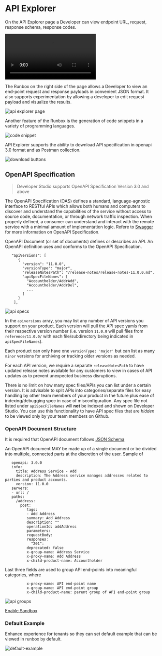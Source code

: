 # API Explorer

On the API Explorer page a Developer can view endpoint URL, request, response schema, response codes.

![API explorer](assets/videos/API-explorer.mp4)


The Runbox on the right side of the page allows a Developer to view an end-point request and response payloads in convenient JSON format. 
It also supports experimentation by allowing a developer to edit request payload and visualize the results.

![api explorer page](assets/images/api-explorer-page.png "api explorer page")

Another feature of the Runbox is the generation of code snippets in a variety of programming languages.

![code snippet](assets/images/code-snippet-lang-selection.png "code snippet")

API Explorer supports the ability to download API specification in openapi 3.0 format and as Postman collection.

![download buttons](assets/images/download-buttons.png "download buttons")


## OpenAPI Specification

> Developer Studio supports OpenAPI Specification Version 3.0 and above

The OpenAPI Specification (OAS) defines a standard, language-agnostic interface to RESTful APIs which allows both humans and computers to discover and understand the capabilities of the service without access to source code, documentation, or through network traffic inspection. When properly defined, a consumer can understand and interact with the remote service with a minimal amount of implementation logic. 
Refere to [Swagger](https://swagger.io/specification/) for more information on OpenAPI Specification.


OpenAPI Document (or set of documents) defines or describes an API. An OpenAPI definition uses and conforms to the OpenAPI Specification.

       "apiVersions": [
          {
            "version": "11.0.0",
            "versionType": "major",
            "releaseNotesPath": "/release-notes/release-notes-11.0.0.md",
            "apiSpecFileNames": [        
              "Accountholder/AddrAdd",
              "Accountholder/AddrDel",
              ...
            ]
          }
        ],

![api specs](assets/images/multiple-api-specs.png)

In the `apiversions` array, you may list any number of API versions you support on your product. Each version will pull the API spec yamls from their respective version number (i.e. version `11.0.0` will pull files from `reference/11.0.0/` with each file/subdirectory being indicated in `apiSpecFileNames`). 

Each product can only have one `versionType: 'major'` but can list as many `minor` versions for archiving or tracking older versions as needed.

For each API version, we require a separate `releaseNotesPath` to have updated release notes available for any customers to view in cases of API updates as to prevent unexpected business disruptions.

There is no limit on how many spec files/APIs you can list under a certain version. It is advisable to split APIs into categories/separate files for easy handling by other team members of your product in the future plus ease of indexing/debugging spec in case of misconfiguration. Any spec file not listed under `apiSpecFileNames` will **not** be indexed and shown on Developer Studio. You can use this functionality to have API spec files that are *hidden* to be viewed only by your team members on Github.

### OpenAPI Document Structure

It is required that OpenAPI document follows [JSON Schema](https://json-schema.org/)

An OpenAPI document MAY be made up of a single document or be divided into multiple, connected parts at the discretion of the user.
Sample of 

       openapi: 3.0.0
       info:
         title: Address Service - Add
         description: The Address service manages addresses related to parties and product accounts.
         version: 11.0.0
       servers:
       - url: /
       paths:
         /address:
           post:
              tags:
              - Add Address
              summary: Add Address
              description: ""
              operationId: addAddress
              parameters:
              requestBody:
              responses:
                "201":
              deprecated: false
              x-group-name: Address Service
              x-proxy-name: Add Address
              x-child-product-name: Accountholder



Last three fields are used to group API end-points into meaningful categories, where

              x-proxy-name: API end-point name
              x-group-name: API end-point group
              x-child-product-name: parent group of API end-point group
              
![api groups](assets/images/api-groups.png)

[Enable Sandbox](enable-sandbox.md)


### Default Example

Enhance experience for tenants so they can set default example that can be viewed in runbox by default.

![default-example](assets/images/default-example.png)
